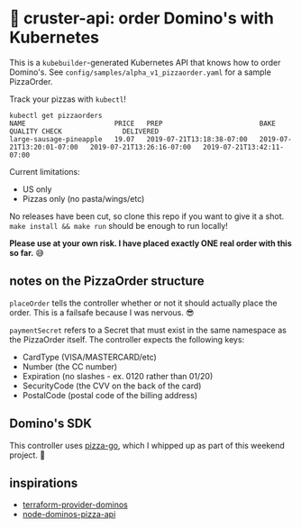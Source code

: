 # :pizza: cruster-api: order Domino's with Kubernetes

This is a `kubebuilder`-generated Kubernetes API that knows how to order Domino's. See `config/samples/alpha_v1_pizzaorder.yaml` for a sample PizzaOrder.

Track your pizzas with `kubectl`!

```
kubectl get pizzaorders
NAME                      PRICE   PREP                        BAKE                        QUALITY CHECK               DELIVERED
large-sausage-pineapple   19.07   2019-07-21T13:18:38-07:00   2019-07-21T13:20:01-07:00   2019-07-21T13:26:16-07:00   2019-07-21T13:42:11-07:00
```

Current limitations:

- US only
- Pizzas only (no pasta/wings/etc)

No releases have been cut, so clone this repo if you want to give it a shot. `make install && make run` should be enough to run locally!

**Please use at your own risk. I have placed exactly ONE real order with this so far.** :sweat_smile:

## notes on the PizzaOrder structure

`placeOrder` tells the controller whether or not it should actually place the order. This is a failsafe because I was nervous. :sunglasses:

`paymentSecret` refers to a Secret that must exist in the same namespace as the PizzaOrder itself. The controller expects the following keys:

- CardType (VISA/MASTERCARD/etc)
- Number (the CC number)
- Expiration (no slashes - ex. 0120 rather than 01/20)
- SecurityCode (the CVV on the back of the card)
- PostalCode (postal code of the billing address)

## Domino's SDK

This controller uses [pizza-go](https://github.com/rudoi/pizza-go), which I whipped up as part of this weekend project. :pizza:

## inspirations

- [terraform-provider-dominos](https://github.com/ndmckinley/terraform-provider-dominos)
- [node-dominos-pizza-api](https://github.com/RIAEvangelist/node-dominos-pizza-api)
